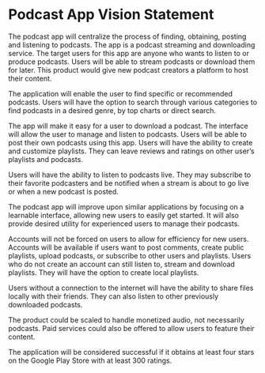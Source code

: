 # Podcast App Vision Statement  

The podcast app will centralize the process of finding, obtaining, posting and listening to podcasts. The app is a podcast streaming and downloading service. The target users for this app are anyone who wants to listen to or produce podcasts. Users will be able to stream podcasts or download them for later. This product would give new podcast creators a platform to host their content.

The application will enable the user to find specific or recommended podcasts. Users will have the option to search through various categories to find podcasts in a desired genre, by top charts or direct search. 

The app will make it easy for a user to download a podcast. The interface will allow the user to manage and listen to podcasts. Users will be able to post their own podcasts using this app. Users will have the ability to create and customize playlists. They can leave reviews and ratings on other user’s playlists and podcasts.

Users will have the ability to listen to podcasts live. They may subscribe to their favorite podcasters and be notified when a stream is about to go live or when a new podcast is posted.

The podcast app will improve upon similar applications by focusing on a learnable interface, allowing new users to easily get started. It will also provide desired utility for experienced users to manage their podcasts.

Accounts will not be forced on users to allow for efficiency for new users. Accounts will be available if users want to post comments, create public playlists, upload podcasts, or subscribe to other users and playlists. Users who do not create an account can still listen to, stream and download playlists. They will have the option to create local playlists.

Users without a connection to the internet will have the ability to share files locally with their friends. They can also listen to other previously downloaded podcasts.

The product could be scaled to handle monetized audio, not necessarily podcasts. Paid services could also be offered to allow users to feature their content.

The application will be considered successful if it obtains at least four stars on the Google Play Store with at least 300 ratings.

